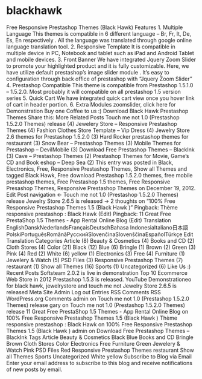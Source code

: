 blackhawk
=========

  Free Responsive Prestashop Themes (Black Hawk)  Features  1. Multiple Language This themes is compatible in 6 different language – Br, Fr, It, De, Es, En respectively . All the language was translated through google online language translation tool.  2. Responsive Template It is compatible in multiple device in PC, Notebook and tablet such as iPad and Android Tablet and mobile devices.  3. Front Banner We have integrated Jquery Zoom Slider to promote your highlighted product and it is fully customizable. Here, we have utilize default prestashop’s image slider module . It’s easy to configuration through back office of prestashop with “Jquery Zoom Slider”  4. Prestashop Compatible This theme is compatible from Prestashop 1.5.1.0 – 1.5.2.0. Most probably it will compatible on all prestashop 1.5 version series  5. Quick Cart We have integrated quick cart view once you hover link of cart in header portion.  6. Extra Modules zoomslider,  click here for Demonstration Buy one Coffee to us :) Download Black Hawk Prestashop Themes Share this:      More  Related Posts      Touch me not 1.0 (Prestashop 1.5.2.0 Themes) release (4)     Jewelery Store – Responsive Prestashop Themes (4)     Fashion Clothes Store Template – Vip Dress (4)     Jewelry Store 2.6 themes for Prestashop 1.5.2.0 (3)     Hard Rocker prestashop themes for restaurant (3)     Snow Bear – Prestashop Themes (3)     Mobile Themes for Prestashop – DevilMobile (3)     Download Free Prestashop Themes – BlackInk (3)     Cave – Prestashop Themes (2)     Prestashop Themes for Movie, Game’s CD and Book eshop – Deep Sea (2)  This entry was posted in Black, Electronics, Free, Responsive Prestashop Themes, Show all Themes and tagged Black Hawk, Free download Prestashop 1.5.2.0 themes, free mobile prestashop themes, Free Prestashop 1.5 themes, Free Responsive Presashop Themes, Responsive Prestashop Themes on December 19, 2012. Edit	 Post navigation ← Touch me not 1.0 (Prestashop 1.5.2.0 Themes) release Jewelry Store 2.6.5 is released → 2 thoughts on “100% Free Responsive Prestashop Themes 1.5 (Black Hawk )”      Pingback: Thème responsive prestashop : Black Hawk (Edit)      Pingback: 11 Great Free PrestaShop 1.5 Themes - App Rental Online Blog (Edit)  Translation EnglishDanskNederlandsFrançaisDeutschBahasa IndonesiaItaliano日本語PolskiPortuguêsRomânăРусскийSlovenčinaSlovenščinaEspañolTürkçe  Edit Translation Categories      Article (8)     Beauty &amp; Cosmetics (4)     Books and CD (2)     Cloth Stores (4)     Color (21)         Black (12)         Blue (6)         Bringle (1)         Brown (2)         Green (3)         Pink (4)         Red (2)         White (6)         yellow (1)     Electronics (3)     Free (4)     Furniture (1)     Jewelery &amp; Watch (5)     PSD Files (3)     Responsive Prestashop Themes (7)     restaurant (1)     Show all Themes (16)     Sports (1)     Uncategorized (6)  Like Us :) Recent Posts      Softsteam 2.0.2 is live in demonstration     Top 10 Ecommerce Web Store in 2012     Prestashop 1.5.3 is released.     YouTube Demonstrationeo for black hawk, jewelrystore and touch me not     Jewelry Store 2.6.5 is released  Meta      Site Admin     Log out     Entries RSS     Comments RSS     WordPress.org  Comments      admin on Touch me not 1.0 (Prestashop 1.5.2.0 Themes) release     gary on Touch me not 1.0 (Prestashop 1.5.2.0 Themes) release     11 Great Free PrestaShop 1.5 Themes - App Rental Online Blog on 100% Free Responsive Prestashop Themes 1.5 (Black Hawk )     Thème responsive prestashop : Black Hawk on 100% Free Responsive Prestashop Themes 1.5 (Black Hawk )     admin on Download Free Prestashop Themes – BlackInk  Tags Article Beauty &amp; Cosmetics Black Blue Books and CD Bringle Brown Cloth Stores Color Electronics Free Furniture Green Jewelery &amp; Watch Pink PSD Files Red Responsive Prestashop Themes restaurant Show all Themes Sports Uncategorized White yellow Subscribe to Blog via Email  Enter your email address to subscribe to this blog and receive notifications of new posts by email.